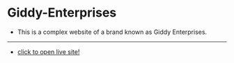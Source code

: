 # Giddy-Enterprises
* This is a complex website of a brand known as Giddy Enterprises.
---------
- [click to open live site!](https://gfrosh.github.io/Giddy-Enterprises/)